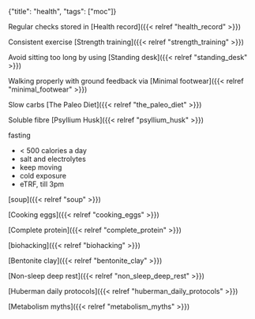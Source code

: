 {"title": "health", "tags": ["moc"]}

Regular checks stored in [Health record]({{< relref "health_record" >}})

Consistent exercise [Strength training]({{< relref "strength_training" >}})

Avoid sitting too long by using [Standing desk]({{< relref "standing_desk" >}})

Walking properly with ground feedback via [Minimal footwear]({{< relref "minimal_footwear" >}})

Slow carbs [The Paleo Diet]({{< relref "the_paleo_diet" >}})

Soluble fibre [Psyllium Husk]({{< relref "psyllium_husk" >}})

fasting
* < 500 calories a day
* salt and electrolytes
* keep moving
* cold exposure
* eTRF, till 3pm

[soup]({{< relref "soup" >}})

[Cooking eggs]({{< relref "cooking_eggs" >}})

[Complete protein]({{< relref "complete_protein" >}})

[biohacking]({{< relref "biohacking" >}})

[Bentonite clay]({{< relref "bentonite_clay" >}})

[Non-sleep deep rest]({{< relref "non_sleep_deep_rest" >}})

[Huberman daily protocols]({{< relref "huberman_daily_protocols" >}})

[Metabolism myths]({{< relref "metabolism_myths" >}})

